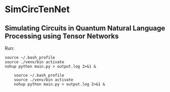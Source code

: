 # SimCircTenNet
Simulating Circuits in Quantum Natural Language Processing using Tensor Networks
---
Run:

    source ~/.bash_profile
    source ./venv/bin activate
    nohup python main.py > output.log 2>&1 &
```console
    source ~/.bash_profile
    source ./venv/bin activate
    nohup python main.py > output.log 2>&1 &
```
